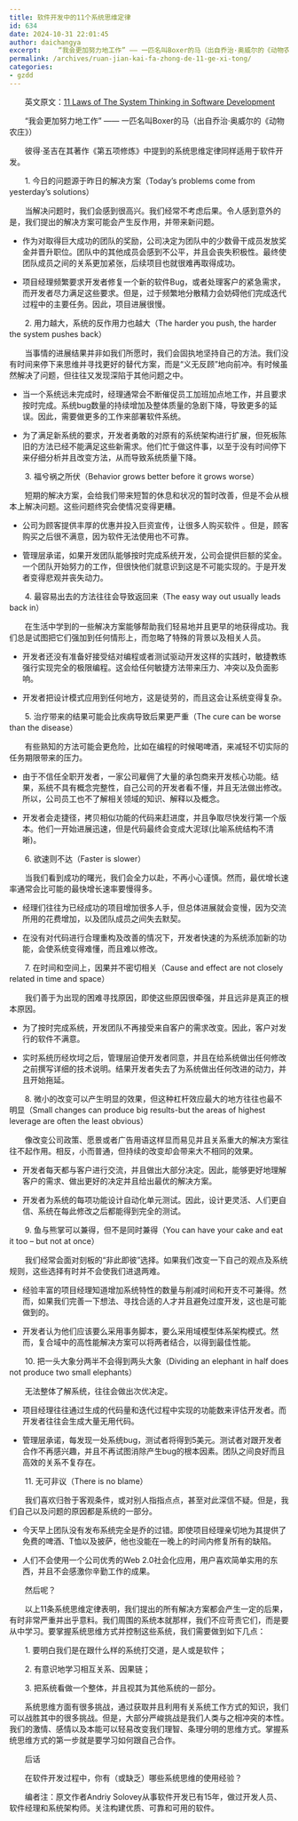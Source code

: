 ```yaml
---
title: 软件开发中的11个系统思维定律
id: 634
date: 2024-10-31 22:01:45
author: daichangya
excerpt: 　　“我会更加努力地工作” —— 一匹名叫Boxer的马（出自乔治·奥威尔的《动物农庄》）　　彼得·圣吉在其著作《第五项修炼》中提到的系统思维定律同样适用于软件开发。
permalink: /archives/ruan-jian-kai-fa-zhong-de-11-ge-xi-tong/
categories:
- gzdd
---
```



　　英文原文：[11 Laws of The System Thinking in Software Development](http://softwarecreation.org/2007/11-laws-of-the-system-thinking-in-software-development/)

　　“我会更加努力地工作” —— 一匹名叫Boxer的马（出自乔治·奥威尔的《动物农庄》）

　　彼得·圣吉在其著作《第五项修炼》中提到的系统思维定律同样适用于软件开发。

　　1\. 今日的问题源于昨日的解决方案（Today’s problems come from yesterday’s solutions）

　　当解决问题时，我们会感到很高兴。我们经常不考虑后果。令人感到意外的是，我们提出的解决方案可能会产生反作用，并带来新问题。

*   作为对取得巨大成功的团队的奖励，公司决定为团队中的少数骨干成员发放奖金并晋升职位。团队中的其他成员会感到不公平，并且会丧失积极性。最终使团队成员之间的关系更加紧张，后续项目也就很难再取得成功。

*   项目经理频繁要求开发者修复一个新的软件Bug，或者处理客户的紧急需求，而开发者尽力满足这些要求。但是，过于频繁地分散精力会妨碍他们完成迭代过程中的主要任务。因此，项目进展很慢。

　　2\. 用力越大，系统的反作用力也越大（The harder you push, the harder the system pushes back）

　　当事情的进展结果并非如我们所愿时，我们会固执地坚持自己的方法。我们没有时间来停下来思维并寻找更好的替代方案，而是“义无反顾”地向前冲。有时候虽然解决了问题，但往往又发现深陷于其他问题之中。

*   当一个系统远未完成时，经理通常会不断催促员工加班加点地工作，并且要求按时完成。系统bug数量的持续增加及整体质量的急剧下降，导致更多的延误。因此，需要做更多的工作来部署软件系统。

*   为了满足新系统的要求，开发者勇敢的对原有的系统架构进行扩展，但死板陈旧的方法已经不能满足这些新需求。他们忙于做这件事，以至于没有时间停下来仔细分析并且改变方法，从而导致系统质量下降。

　　3\. 福兮祸之所伏（Behavior grows better before it grows worse）

　　短期的解决方案，会给我们带来短暂的休息和状况的暂时改善，但是不会从根本上解决问题。这些问题终究会使情况变得更糟。

*   公司为顾客提供丰厚的优惠并投入巨资宣传，让很多人购买软件 。但是，顾客购买之后很不满意，因为软件无法使用也不可靠。

*   管理层承诺，如果开发团队能够按时完成系统开发，公司会提供巨额的奖金。一个团队开始努力的工作，但很快他们就意识到这是不可能实现的。于是开发者变得悲观并丧失动力。

　　4\. 最容易出去的方法往往会导致返回来（The easy way out usually leads back in）

　　在生活中学到的一些解决方案能够帮助我们轻易地并且更早的地获得成功。我们总是试图把它们强加到任何情形上，而忽略了特殊的背景以及相关人员。

*   开发者还没有准备好接受结对编程或者测试驱动开发这样的实践时，敏捷教练强行实现完全的极限编程。这会给任何敏捷方法带来压力、冲突以及负面影响。

*   开发者把设计模式应用到任何地方，这是徒劳的，而且这会让系统变得复杂。

　　5\. 治疗带来的结果可能会比疾病导致后果更严重（The cure can be worse than the disease）

　　有些熟知的方法可能会更危险，比如在编程的时候喝啤酒，来减轻不切实际的任务期限带来的压力。

*   由于不信任全职开发者，一家公司雇佣了大量的承包商来开发核心功能。结果，系统不具有概念完整性，自己公司的开发者看不懂，并且无法做出修改。所以，公司员工也不了解相关领域的知识、解释以及概念。

*   开发者会走捷径，拷贝相似功能的代码来赶进度，并且争取尽快发行第一个版本。他们一开始进展迅速，但是代码最终会变成大泥球(比喻系统结构不清晰)。

　　6\. 欲速则不达（Faster is slower）

　　当我们看到成功的曙光，我们会全力以赴，不再小心谨慎。然而，最优增长速率通常会比可能的最快增长速率要慢得多。

*   经理们往往为已经成功的项目增加很多人手，但总体进展就会变慢，因为交流所用的花费增加，以及团队成员之间失去默契。

*   在没有对代码进行合理重构及改善的情况下，开发者快速的为系统添加新的功能，会使系统变得难懂，而且难以修改。

　　7\. 在时间和空间上，因果并不密切相关（Cause and effect are not closely related in time and space）

　　我们善于为出现的困难寻找原因，即使这些原因很牵强，并且远非是真正的根本原因。

*   为了按时完成系统，开发团队不再接受来自客户的需求改变。因此，客户对发行的软件不满意。

*   实时系统历经坎坷之后，管理层迫使开发者同意，并且在给系统做出任何修改之前撰写详细的技术说明。结果开发者失去了为系统做出任何改进的动力，并且开始拖延。

　　8\. 微小的改变可以产生明显的效果，但这种杠杆效应最大的地方往往也最不明显（Small changes can produce big results-but the areas of highest leverage are often the least obvious）

　　像改变公司政策、愿景或者广告用语这样显而易见并且关系重大的解决方案往往不起作用。相反，小而普通，但持续的改变却会带来大不相同的效果。

*   开发者每天都与客户进行交流，并且做出大部分决定。因此，能够更好地理解客户的需求、做出更好的决定并且给出最优的解决方案。

*   开发者为系统的每项功能设计自动化单元测试。因此，设计更灵活、人们更自信、系统在每此修改之后都能得到完全的测试。

　　9\. 鱼与熊掌可以兼得，但不是同时兼得（You can have your cake and eat it too – but not at once）

　　我们经常会面对刻板的“非此即彼”选择。如果我们改变一下自己的观点及系统规则，这些选择有时并不会使我们进退两难。

*   经验丰富的项目经理知道增加系统特性的数量与削减时间和开支不可兼得。然而，如果我们完善一下想法、寻找合适的人才并且避免过度开发，这也是可能做到的。

*   开发者认为他们应该要么采用事务脚本，要么采用域模型体系架构模式。然而，复合域中的高性能解决方案可以将两者结合，以得到最佳性能。

　　10\. 把一头大象分两半不会得到两头大象（Dividing an elephant in half does not produce two small elephants）

　　无法整体了解系统，往往会做出次优决定。

*   项目经理往往通过生成的代码量和迭代过程中实现的功能数来评估开发者。而开发者往往会生成大量无用代码。

*   管理层承诺，每发现一处系统bug，测试者将得到5美元。测试者对跟开发者合作不再感兴趣，并且不再试图消除产生bug的根本因素。团队之间良好而且高效的关系不复存在。

　　11\. 无可非议（There is no blame）

　　我们喜欢归咎于客观条件，或对别人指指点点，甚至对此深信不疑。但是，我们自己以及问题的原因都是系统的一部分。

*   今天早上团队没有发布系统完全是乔的过错。即使项目经理亲切地为其提供了免费的啤酒、T恤以及披萨，他也没能在一晚上的时间内修复所有的缺陷。

*   人们不会使用一个公司优秀的Web 2.0社会化应用，用户喜欢简单实用的东西，并且不会感激你辛勤工作的成果。

　　然后呢？

　　以上11条系统思维定律表明，我们提出的所有解决方案都会产生一定的后果，有时非常严重并出乎意料。我们周围的系统本就那样，我们不应苛责它们，而是要从中学习。要掌握系统思维方式并控制这些系统，我们需要做到如下几点：

　　1\. 要明白我们是在跟什么样的系统打交道，是人或是软件；

　　2\. 有意识地学习相互关系、因果链；

　　3\. 把系统看做一个整体，并且视其为其他系统的一部分。

　　系统思维方面有很多挑战，通过获取并且利用有关系统工作方式的知识，我们可以战胜其中的很多挑战。但是，大部分严峻挑战是我们人类与之相冲突的本性。我们的激情、感情以及本能可以轻易改变我们理智、条理分明的思维方式。掌握系统思维方式的第一步就是要学习如何跟自己合作。

　　后话

　　在软件开发过程中，你有（或缺乏）哪些系统思维的使用经验？

　　编者注：原文作者Andriy Solovey从事软件开发已有15年，做过开发人员、软件经理和系统架构师。关注构建优质、可靠和可用的软件。　　

